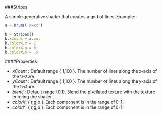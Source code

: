 ###Stripes

A simple generative shader that creates a grid of lines.
Example:
```javascript
a = Drums('xxxx')

b = Stripes()
b.xCount = a.out
b.colorX.r = 1
b.colorX.g = 0
b.colorX.b = .5
```

####Properties

* _xCount_ : Default range { 1,100 }. The number of lines along the x-axis of the texture. 
* _yCount_ : Default range { 1,100 }. The number of lines along the y-axis of the texture. 
* _blend_ : Default range {0,1}. Blend the pixellated texture with the texture entering the shader.
* _colorX_: { r,g,b }. Each component is in the range of 0-1.
* _colorY_: { r,g,b }. Each component is in the range of 0-1.
